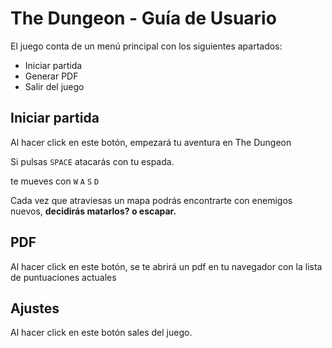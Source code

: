 # The Dungeon - Guía de Usuario

El juego conta de un menú principal con los siguientes apartados:

+ Iniciar partida
+ Generar PDF
+ Salir del juego

## Iniciar partida

Al hacer click en este botón, empezará tu aventura en The Dungeon

Si pulsas `SPACE` atacarás con tu espada.

te mueves con `W` `A` `S` `D`

Cada vez que atraviesas un mapa podrás encontrarte con enemigos nuevos, **decidirás matarlos? o escapar.**


## PDF

Al hacer click en este botón, se te abrirá un pdf en tu navegador con la lista de puntuaciones actuales

## Ajustes

Al hacer click en este botón sales del juego.